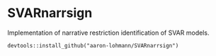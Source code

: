 # SVARnarrsign
Implementation of narrative restriction identification of SVAR models.

```
devtools::install_github("aaron-lohmann/SVARnarrsign")
```
